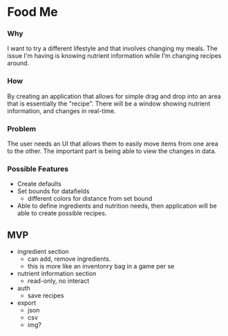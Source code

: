 # Food Me

### Why
I want to try a different lifestyle and that involves changing my meals. The issue I'm having is knowing nutrient information while I'm changing recipes around. 

### How
By creating an application that allows for simple drag and drop into an area that is essentially the "recipe". There will be a window showing nutrient information, and changes in real-time.

### Problem
The user needs an UI that allows them to easily move items from one area to the other. The important part is being able to view the changes in data.

### Possible Features
- Create defaults
- Set bounds for datafields
  - different colors for distance from set bound
- Able to define ingredients and nutrition needs, then 
application will be able to create possible recipes.

## MVP
- ingredient section
  - can add, remove ingredients.
  - this is more like an inventonry bag in a game per se
- nutrient information section
  - read-only, no interact
- auth
  - save recipes
- export
  - json
  - csv
  - img?